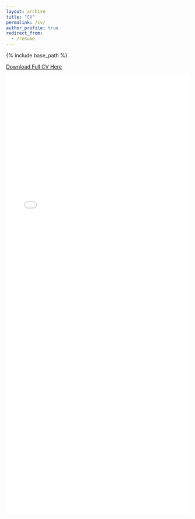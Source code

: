 ```yaml
---
layout: archive
title: "CV"
permalink: /cv/
author_profile: true
redirect_from:
  - /resume
---
```


{% include base_path %}

[Download Full CV Here](http://r-jarrett.github.io/files/Jarrett_Robert_CV_Oct2024.pdf)

<iframe src="/files/Jarrett_Robert_CV_Oct2024.pdf" width="100%" height="1200" frameborder="no" border="0" marginwidth="0" marginheight="0"></iframe>
